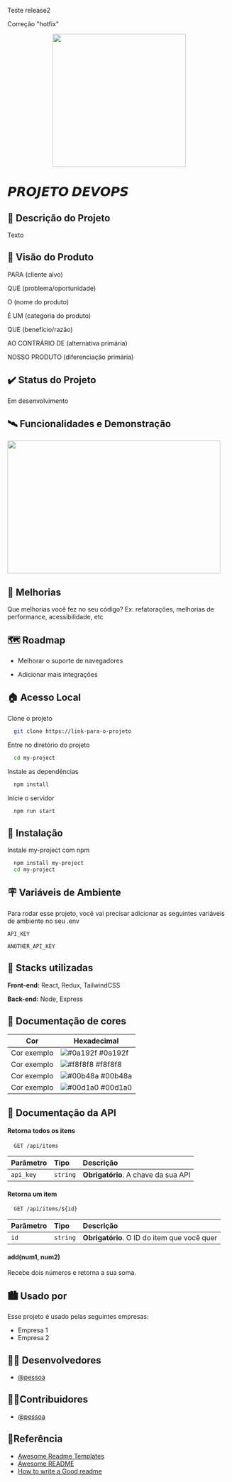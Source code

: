 Teste release2

Correção "hotfix"

<div align="center"> 
  <img src="https://user-images.githubusercontent.com/55825182/203655095-5399bf9e-1a13-4336-afa2-32416447ef9d.png" width="300" height="300"> <!-- Link do logo do projeto--> 
</div>

<h1>𝙋𝙍𝙊𝙅𝙀𝙏𝙊 𝘿𝙀𝙑𝙊𝙋𝙎</h1> <!-- Título --> 

## 🧾 Descrição do Projeto
Texto

## 🎯 Visão do Produto

PARA (cliente alvo)

QUE (problema/oportunidade)

O (nome do produto)

É UM (categoria do produto)

QUE (benefício/razão)

AO CONTRÁRIO DE (alternativa primária)

NOSSO PRODUTO (diferenciação primária)

## ✔️ Status do Projeto
Em desenvolvimento

## 🛰️ Funcionalidades e Demonstração
<img src="https://user-images.githubusercontent.com/55825182/203663563-42bb1929-62e7-4cfd-b6a0-f8b466011598.png" width="480" height="300"> <!-- Link do logo do projeto--> 

## 🚩 Melhorias
Que melhorias você fez no seu código? Ex: refatorações, melhorias de performance, acessibilidade, etc

## 🗺️ Roadmap
- Melhorar o suporte de navegadores

- Adicionar mais integrações

## 🏠 Acesso Local
Clone o projeto

```bash
  git clone https://link-para-o-projeto
```

Entre no diretório do projeto

```bash
  cd my-project
```

Instale as dependências

```bash
  npm install
```

Inicie o servidor

```bash
  npm run start
```

## 📲 Instalação

Instale my-project com npm

```bash
  npm install my-project
  cd my-project
```
## 🪧 Variáveis de Ambiente

Para rodar esse projeto, você vai precisar adicionar as seguintes variáveis de ambiente no seu .env

`API_KEY`

`ANOTHER_API_KEY`

## 🔧 Stacks utilizadas
**Front-end:** React, Redux, TailwindCSS

**Back-end:** Node, Express

## 📄 Documentação de cores

| Cor               | Hexadecimal                                                |
| ----------------- | ---------------------------------------------------------------- |
| Cor exemplo       | ![#0a192f](https://via.placeholder.com/10/0a192f?text=+) #0a192f |
| Cor exemplo       | ![#f8f8f8](https://via.placeholder.com/10/f8f8f8?text=+) #f8f8f8 |
| Cor exemplo       | ![#00b48a](https://via.placeholder.com/10/00b48a?text=+) #00b48a |
| Cor exemplo       | ![#00d1a0](https://via.placeholder.com/10/00b48a?text=+) #00d1a0 |


## 📄 Documentação da API

#### Retorna todos os itens

```http
  GET /api/items
```

| Parâmetro   | Tipo       | Descrição                           |
| :---------- | :--------- | :---------------------------------- |
| `api_key` | `string` | **Obrigatório**. A chave da sua API |

#### Retorna um item

```http
  GET /api/items/${id}
```

| Parâmetro   | Tipo       | Descrição                                   |
| :---------- | :--------- | :------------------------------------------ |
| `id`      | `string` | **Obrigatório**. O ID do item que você quer |

#### add(num1, num2)

Recebe dois números e retorna a sua soma.

## 🏙️ Usado por

Esse projeto é usado pelas seguintes empresas:

- Empresa 1
- Empresa 2

## 🧑‍💻 Desenvolvedores
- [@pessoa](https://www.github.com/pessoa)

## 👨‍🚀Contribuidores
- [@pessoa](https://www.github.com/pessoa)

## 🔗Referência

 - [Awesome Readme Templates](https://link)
 - [Awesome README](https://link)
 - [How to write a Good readme](https://link)

